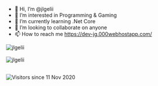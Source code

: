 - 👋 Hi, I’m @jlgelii
- 👀 I’m interested in Programming & Gaming 
- 🌱 I’m currently learning .Net Core
- 💞️ I’m looking to collaborate on anyone
- 📫 How to reach me https://dev-jg.000webhostapp.com/


<div>
  <img align="center" src="https://github-readme-stats.vercel.app/api?username=jlgelii&show_icons=true&theme=dark" alt="jlgelii" />
<div/>
<br />
  
<div>
  <img align="center" src="https://github-readme-stats.vercel.app/api/top-langs/?username=jlgelii&layout=compact&hide=html&theme=dark" alt="jlgelii" />
<div/>
<br />

![Visitors since 11 Nov 2020](http://estruyf-github.azurewebsites.net/api/VisitorHit?user=jlgelii&repo=jlgelii&countColor=%237B1E7A)
<!---
jlgelii/jlgelii is a ✨ special ✨ repository because its `README.md` (this file) appears on your GitHub profile.
You can click the Preview link to take a look at your changes.
--->
